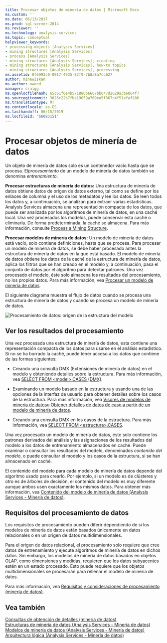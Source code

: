 ```yaml
---
title: Procesar objetos de minería de datos | Microsoft Docs
ms.custom: ''
ms.date: 06/13/2017
ms.prod: sql-server-2014
ms.reviewer: ''
ms.technology: analysis-services
ms.topic: conceptual
helpviewer_keywords:
- processing objects [Analysis Services]
- mining structures [Analysis Services]
- process [Analysis Services]
- mining structures [Analysis Services], creating
- mining structures [Analysis Services], how-to topics
- mining structures [Analysis Services], processing
ms.assetid: 0f6993c0-0917-4935-82f9-7b8a8a7cc627
author: minewiskan
ms.author: owend
manager: craigg
ms.openlocfilehash: 65c61f6e4b571880b6607bb647d2629a3b6864f7
ms.sourcegitcommit: 3026c22b7fba19059a769ea5f367c4f51efaf286
ms.translationtype: MT
ms.contentlocale: es-ES
ms.lasthandoff: 06/15/2019
ms.locfileid: "66083151"
---
```

# <a name="processing-data-mining-objects"></a>Procesar objetos de minería de datos
  Un objeto de minería de datos solo es un contenedor vacío hasta que se procesa. El*procesamiento* de un modelo de minería de datos también se denomina *entrenamiento*.  
  
 **Procesar estructuras de minería de datos:** Una estructura de minería de datos obtiene datos de origen de datos externo, tal como se define por los enlaces de columna y el uso de los metadatos y lee los datos. Se leen todos los datos y, a continuación, se analizan para extraer varias estadísticas. Analysis Services almacena una representación compacta de los datos, que puede ser analizada por los algoritmos de minería de datos, en una caché local. Una vez procesados los modelos, puede conservar esta caché o eliminarla. De forma predeterminada, la caché se almacena. Para más información, consulte [Process a Mining Structure](process-a-mining-structure.md).  
  
 **Procesar modelos de minería de datos:** Un modelo de minería de datos está vacío, solo contiene definiciones, hasta que se procesa. Para procesar un modelo de minería de datos, se debe haber procesado antes la estructura de minería de datos en la que está basado. El modelo de minería de datos obtiene los datos de la caché de la estructura de minería de datos, aplica los filtros que se han creado en el modelo y, a continuación, pasa el conjunto de datos por el algoritmo para detectar patrones. Una vez procesado el modelo, éste solo almacena los resultados del procesamiento, no los propios datos. Para más información, vea [Procesar un modelo de minería de datos](process-a-mining-model.md).  
  
 El siguiente diagrama muestra el flujo de datos cuando se procesa una estructura de minería de datos y cuando se procesa un modelo de minería de datos.  
  
 ![Procesamiento de datos: origen de la estructura del modelo](../media/dmcon-modelarch.gif "de procesamiento de datos: origen de la estructura del modelo")  
  
## <a name="viewing-the-results-of-processing"></a>Ver los resultados del procesamiento  
 Una vez procesada una estructura de minería de datos, esta contiene una representación compacta de los datos para usarse en el análisis estadístico. Si no se ha borrado la caché, puede tener acceso a los datos que contiene de las formas siguientes:  
  
-   Creando una consulta DMX (Extensiones de minería de datos) en el modelo y obteniendo detalles sobre la estructura. Para más información, vea [SELECT FROM &#60;model&#62;.CASES &#40;DMX&#41;](/sql/dmx/select-from-model-content-dmx).  
  
-   Examinando un modelo basado en la estructura y usando una de las opciones de la interfaz de usuario para obtener detalles sobre los casos de la estructura. Para más información, vea [Visores de modelos de minería de datos](data-mining-model-viewers.md)u [Obtener detalles de datos de caso a partir de un modelo de minería de datos](drill-through-to-case-data-from-a-mining-model.md).  
  
-   Creando una consulta DMX en los casos de la estructura. Para más información, vea [SELECT FROM &#60;estructura&#62;.CASES](/sql/dmx/select-from-structure-cases).  
  
 Una vez procesado un modelo de minería de datos, éste solo contiene los patrones derivados del análisis y las asignaciones de los resultados del modelo a los datos de entrenamiento almacenados en caché. Puede examinar o consultar los resultados del modelo, denominados *contenido del modelo*, o puede consultar el modelo y los casos de la estructura, si se han almacenado en caché.  
  
 El contenido del modelo para cada modelo de minería de datos depende del algoritmo usado para crearlo. Por ejemplo, si un modelo es de clústeres y otro es de árboles de decisión, el contenido del modelo es muy diferente aunque ambos usen exactamente los mismos datos. Para obtener más información, vea [Contenido del modelo de minería de datos &#40;Analysis Services - Minería de datos&#41;](mining-model-content-analysis-services-data-mining.md).  
  
## <a name="processing-requirements"></a>Requisitos del procesamiento de datos  
 Los requisitos de procesamiento pueden diferir dependiendo de si los modelos de minería de datos están basados únicamente en datos relacionales o en un origen de datos multidimensionales.  
  
 Para el origen de datos relacional, el procesamiento solo requiere que cree datos de entrenamiento y ejecute algoritmos de minería de datos en dichos datos. Sin embargo, los modelos de minería de datos basados en objetos OLAP, como dimensiones y medidas, requieren que los datos subyacentes estén en un estado procesado. Esto puede requiere que los objetos multidimensionales se procesarán para rellenar el modelo de minería de datos.  
  
 Para más información, vea [Requisitos y consideraciones de procesamiento &#40;minería de datos&#41;](processing-requirements-and-considerations-data-mining.md).  
  
## <a name="see-also"></a>Vea también  
 [Consultas de obtención de detalles &#40;minería de datos&#41;](drillthrough-queries-data-mining.md)   
 [Estructuras de minería de datos &#40;Analysis Services - Minería de datos&#41;](mining-structures-analysis-services-data-mining.md)   
 [Modelos de minería de datos &#40;Analysis Services - Minería de datos&#41;](mining-models-analysis-services-data-mining.md)   
 [Arquitectura lógica &#40;Analysis Services - Minería de datos&#41;](logical-architecture-analysis-services-data-mining.md)  
  
  
